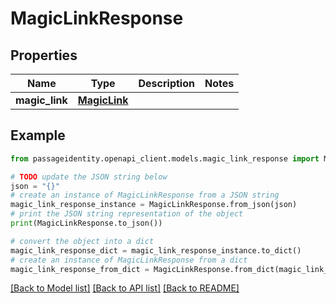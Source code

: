 # MagicLinkResponse


## Properties

Name | Type | Description | Notes
------------ | ------------- | ------------- | -------------
**magic_link** | [**MagicLink**](MagicLink.md) |  | 

## Example

```python
from passageidentity.openapi_client.models.magic_link_response import MagicLinkResponse

# TODO update the JSON string below
json = "{}"
# create an instance of MagicLinkResponse from a JSON string
magic_link_response_instance = MagicLinkResponse.from_json(json)
# print the JSON string representation of the object
print(MagicLinkResponse.to_json())

# convert the object into a dict
magic_link_response_dict = magic_link_response_instance.to_dict()
# create an instance of MagicLinkResponse from a dict
magic_link_response_from_dict = MagicLinkResponse.from_dict(magic_link_response_dict)
```
[[Back to Model list]](../README.md#documentation-for-models) [[Back to API list]](../README.md#documentation-for-api-endpoints) [[Back to README]](../README.md)


